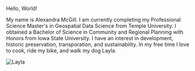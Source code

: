 Hello, World!

My name is Alexandra McGill. I am currently completing my Professional Science Master's in Geospatial Data Science from Temple University. I obtained a Bachelor of Science in Community and Regional Planning with Honors from Iowa State University. I have an interest in development, historic preservation, transporation, and sustainability. In my free time I love to cook, ride my bike, and walk my dog Layla.

![Layla](https://user-images.githubusercontent.com/112013368/235487811-8906938a-ccb5-4c31-8ff1-9483ffb58edd.jpg)
